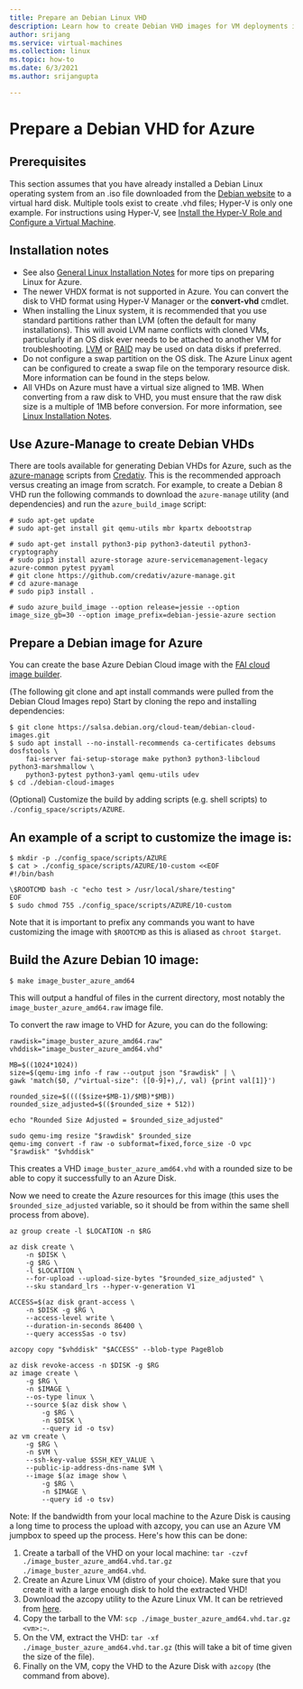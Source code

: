 ```yaml
---
title: Prepare an Debian Linux VHD 
description: Learn how to create Debian VHD images for VM deployments in Azure.
author: srijang
ms.service: virtual-machines
ms.collection: linux
ms.topic: how-to
ms.date: 6/3/2021
ms.author: srijangupta

---
```

# Prepare a Debian VHD for Azure
## Prerequisites
This section assumes that you have already installed a Debian Linux operating system from an .iso file downloaded from the [Debian website](https://www.debian.org/distrib/) to a virtual hard disk. Multiple tools exist to create .vhd files; Hyper-V is only one example. For instructions using Hyper-V, see [Install the Hyper-V Role and Configure a Virtual Machine](/previous-versions/windows/it-pro/windows-server-2012-R2-and-2012/hh846766(v=ws.11)).

## Installation notes
* See also [General Linux Installation Notes](create-upload-generic.md#general-linux-installation-notes) for more tips on preparing Linux for Azure.
* The newer VHDX format is not supported in Azure. You can convert the disk to VHD format using Hyper-V Manager or the **convert-vhd** cmdlet.
* When installing the Linux system, it is recommended that you use standard partitions rather than LVM (often the default for many installations). This will avoid LVM name conflicts with cloned VMs, particularly if an OS disk ever needs to be attached to another VM for troubleshooting. [LVM](/previous-versions/azure/virtual-machines/linux/configure-lvm) or [RAID](/previous-versions/azure/virtual-machines/linux/configure-raid) may be used on data disks if preferred.
* Do not configure a swap partition on the OS disk. The Azure Linux agent can be configured to create a swap file on the temporary resource disk. More information can be found in the steps below.
* All VHDs on Azure must have a virtual size aligned to 1MB. When converting from a raw disk to VHD, you must ensure that the raw disk size is a multiple of 1MB before conversion. For more information, see [Linux Installation Notes](create-upload-generic.md#general-linux-installation-notes).

## Use Azure-Manage to create Debian VHDs
There are tools available for generating Debian VHDs for Azure, such as the [azure-manage](https://github.com/credativ/azure-manage) scripts from [Credativ](https://www.credativ.com/). This is the recommended approach versus creating an image from scratch. For example, to create a Debian 8 VHD run the following commands to download the `azure-manage` utility (and dependencies) and run the `azure_build_image` script:

```console
# sudo apt-get update
# sudo apt-get install git qemu-utils mbr kpartx debootstrap

# sudo apt-get install python3-pip python3-dateutil python3-cryptography
# sudo pip3 install azure-storage azure-servicemanagement-legacy azure-common pytest pyyaml
# git clone https://github.com/credativ/azure-manage.git
# cd azure-manage
# sudo pip3 install .

# sudo azure_build_image --option release=jessie --option image_size_gb=30 --option image_prefix=debian-jessie-azure section
```


## Prepare a Debian image for Azure

You can create the base Azure Debian Cloud image with the [FAI cloud image builder](https://salsa.debian.org/cloud-team/debian-cloud-images).

(The following git clone and apt install commands were pulled from the Debian Cloud Images repo) Start by cloning the repo and installing dependencies:

```
$ git clone https://salsa.debian.org/cloud-team/debian-cloud-images.git
$ sudo apt install --no-install-recommends ca-certificates debsums dosfstools \
    fai-server fai-setup-storage make python3 python3-libcloud python3-marshmallow \
    python3-pytest python3-yaml qemu-utils udev
$ cd ./debian-cloud-images
```

(Optional) Customize the build by adding scripts (e.g. shell scripts) to `./config_space/scripts/AZURE`.



## An example of a script to customize the image is:

```
$ mkdir -p ./config_space/scripts/AZURE
$ cat > ./config_space/scripts/AZURE/10-custom <<EOF
#!/bin/bash

\$ROOTCMD bash -c "echo test > /usr/local/share/testing"
EOF
$ sudo chmod 755 ./config_space/scripts/AZURE/10-custom
```

Note that it is important to prefix any commands you want to have customizing the image with `$ROOTCMD` as this is aliased as `chroot $target`.


## Build the Azure Debian 10 image:

```
$ make image_buster_azure_amd64
```


This will output a handful of files in the current directory, most notably the `image_buster_azure_amd64.raw` image file.

To convert the raw image to VHD for Azure, you can do the following:

```
rawdisk="image_buster_azure_amd64.raw"
vhddisk="image_buster_azure_amd64.vhd"

MB=$((1024*1024))
size=$(qemu-img info -f raw --output json "$rawdisk" | \
gawk 'match($0, /"virtual-size": ([0-9]+),/, val) {print val[1]}')

rounded_size=$(((($size+$MB-1)/$MB)*$MB))
rounded_size_adjusted=$(($rounded_size + 512))

echo "Rounded Size Adjusted = $rounded_size_adjusted"

sudo qemu-img resize "$rawdisk" $rounded_size
qemu-img convert -f raw -o subformat=fixed,force_size -O vpc "$rawdisk" "$vhddisk"
```


This creates a VHD `image_buster_azure_amd64.vhd` with a rounded size to be able to copy it successfully to an Azure Disk.

Now we need to create the Azure resources for this image (this uses the `$rounded_size_adjusted` variable, so it should be from within the same shell process from above).

```
az group create -l $LOCATION -n $RG

az disk create \
    -n $DISK \
    -g $RG \
    -l $LOCATION \
    --for-upload --upload-size-bytes "$rounded_size_adjusted" \
    --sku standard_lrs --hyper-v-generation V1

ACCESS=$(az disk grant-access \
    -n $DISK -g $RG \
    --access-level write \
    --duration-in-seconds 86400 \
    --query accessSas -o tsv)

azcopy copy "$vhddisk" "$ACCESS" --blob-type PageBlob

az disk revoke-access -n $DISK -g $RG
az image create \
    -g $RG \
    -n $IMAGE \
    --os-type linux \
    --source $(az disk show \
        -g $RG \
        -n $DISK \
        --query id -o tsv)
az vm create \
    -g $RG \
    -n $VM \
    --ssh-key-value $SSH_KEY_VALUE \
    --public-ip-address-dns-name $VM \
    --image $(az image show \
        -g $RG \
        -n $IMAGE \
        --query id -o tsv)
```


Note: If the bandwidth from your local machine to the Azure Disk is causing a long time to process the upload with azcopy, you can use an Azure VM jumpbox to speed up the process. Here's how this can be done:

1. Create a tarball of the VHD on your local machine: `tar -czvf ./image_buster_azure_amd64.vhd.tar.gz ./image_buster_azure_amd64.vhd`.
2. Create an Azure Linux VM (distro of your choice). Make sure that you create it with a large enough disk to hold the extracted VHD!
3. Download the azcopy utility to the Azure Linux VM. It can be retrieved from [here](../../storage/common/storage-use-azcopy-v10.md#download-azcopy).
4. Copy the tarball to the VM: `scp ./image_buster_azure_amd64.vhd.tar.gz <vm>:~`.
5. On the VM, extract the VHD: `tar -xf ./image_buster_azure_amd64.vhd.tar.gz` (this will take a bit of time given the size of the file).
6. Finally on the VM, copy the VHD to the Azure Disk with `azcopy` (the command from above).
